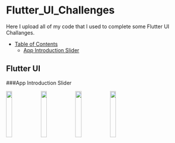 # Flutter_UI_Challenges
Here I upload all of my code that I used to complete some Flutter UI Challanges. 

- [Table of Contents](#heading)
  * [App Introduction Slider](#sub-heading)
    


<!-- toc -->

## Flutter UI

###App Introduction Slider

<img src="https://user-images.githubusercontent.com/57573642/117106189-4130f700-ada1-11eb-9286-095662bbac2d.gif" width="18%"></img> <img src="https://user-images.githubusercontent.com/57573642/117106207-48f09b80-ada1-11eb-89ed-c84da04cedb6.jpg" width="18%"></img> <img src="https://user-images.githubusercontent.com/57573642/117106209-49893200-ada1-11eb-88d8-fa460029bde1.jpg" width="18%"></img> <img src="https://user-images.githubusercontent.com/57573642/117106211-4a21c880-ada1-11eb-9a32-08c0849ae754.jpg" width="18%"></img> 




